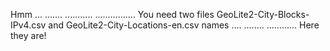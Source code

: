 Hmm
...
.......
...........
................
You need two files GeoLite2-City-Blocks-IPv4.csv and GeoLite2-City-Locations-en.csv names
....
........
............
Here they are!

